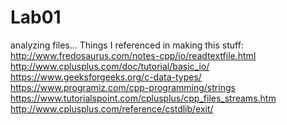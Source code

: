 # Lab01
analyzing files...
Things I referenced in making this stuff:
http://www.fredosaurus.com/notes-cpp/io/readtextfile.html
http://www.cplusplus.com/doc/tutorial/basic_io/
https://www.geeksforgeeks.org/c-data-types/
https://www.programiz.com/cpp-programming/strings
https://www.tutorialspoint.com/cplusplus/cpp_files_streams.htm
http://www.cplusplus.com/reference/cstdlib/exit/
